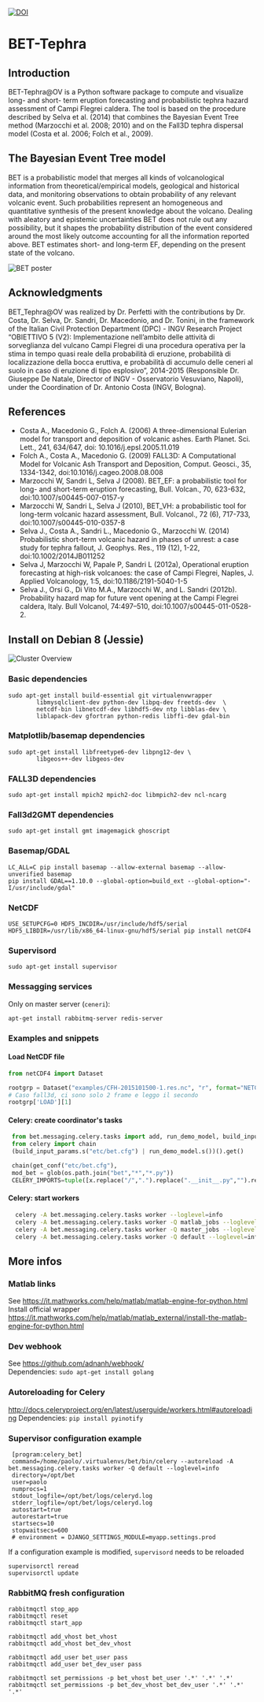 [![DOI](https://zenodo.org/badge/349443158.svg)](https://zenodo.org/badge/latestdoi/349443158)

# BET-Tephra

## Introduction
BET-Tephra@OV is a Python software package to compute and visualize long- and short- term eruption forecasting and probabilistic tephra hazard assessment of Campi Flegrei caldera. The tool is based on the procedure described by Selva et al. (2014) that combines the Bayesian Event Tree method (Marzocchi et al. 2008; 2010) and on the Fall3D tephra dispersal model (Costa et al. 2006; Folch et al., 2009).

## The Bayesian Event Tree model
BET is a probabilistic model that merges all kinds of volcanological information from theoretical/empirical models, geological and historical data, and monitoring observations to obtain probability of any relevant volcanic event. Such probabilities represent an homogeneous and quantitative synthesis of the present knowledge about the volcano.
Dealing with aleatory and epistemic uncertainties BET does not rule out any possibility, but it shapes the probability distribution of the event considered around the most likely outcome accounting for all the information reported above. BET estimates short- and long-term EF, depending on the present state of the volcano.


![BET poster](docs/poster-BET.png)

## Acknowledgments
BET_Tephra@OV was realized by Dr. Perfetti with the contributions by Dr. Costa, Dr. Selva, Dr. Sandri, Dr. Macedonio, and Dr. Tonini, in the framework of the Italian Civil Protection Department (DPC) - INGV Research Project “OBIETTIVO 5 (V2): Implementazione nell’ambito delle attività di sorveglianza del vulcano Campi Flegrei di una procedura operativa per la stima in tempo quasi reale della probabilità di eruzione, probabilità di localizzazione della bocca eruttiva, e probabilità di accumulo delle ceneri al suolo in caso di eruzione di tipo esplosivo”, 2014-2015 (Responsible Dr. Giuseppe De Natale, Director of INGV - Osservatorio Vesuviano, Napoli), under the Coordination of Dr. Antonio Costa (INGV, Bologna).

## References
- Costa A., Macedonio G., Folch A. (2006) A three-dimensional Eulerian model for transport and deposition of volcanic ashes. Earth Planet. Sci. Lett., 241, 634/647, doi: 10.1016/j.epsl.2005.11.019
- Folch A., Costa A., Macedonio G. (2009) FALL3D: A Computational Model for Volcanic Ash Transport and Deposition, Comput. Geosci., 35, 1334-1342, doi:10.1016/j.cageo.2008.08.008
- Marzocchi W, Sandri L, Selva J (2008). BET_EF: a probabilistic tool for long- and short-term eruption forecasting, Bull. Volcan., 70, 623-632, doi:10.1007/s00445-007-0157-y
- Marzocchi W, Sandri L, Selva J (2010), BET_VH: a probabilistic tool for long-term volcanic hazard assessment, Bull. Volcanol., 72 (6), 717-733, doi:10.1007/s00445-010-0357-8
- Selva J., Costa A., Sandri L., Macedonio G., Marzocchi W. (2014) Probabilistic short-term volcanic hazard in phases of unrest: a case study for tephra fallout, J. Geophys. Res., 119 (12), 1-22, doi:10.1002/2014JB011252
- Selva J, Marzocchi W, Papale P, Sandri L (2012a), Operational eruption forecasting at high-risk volcanoes: the case of Campi Flegrei, Naples, J. Applied Volcanology, 1:5, doi:10.1186/2191-5040-1-5
- Selva J., Orsi G., Di Vito M.A., Marzocchi W., and L. Sandri (2012b). Probability hazard map for future vent opening at the Campi Flegrei caldera, Italy. Bull Volcanol, 74:497–510, doi:10.1007/s00445-011-0528-2.



## Install on Debian 8 (Jessie)

![Cluster Overview](docs/cluster_overview.png)

### Basic dependencies
```
sudo apt-get install build-essential git virtualenvwrapper
        libmysqlclient-dev python-dev libpq-dev freetds-dev  \
        netcdf-bin libnetcdf-dev libhdf5-dev ntp libblas-dev \
        liblapack-dev gfortran python-redis libffi-dev gdal-bin
```

### Matplotlib/basemap dependencies
```
sudo apt-get install libfreetype6-dev libpng12-dev \
        libgeos++-dev libgeos-dev
```

### FALL3D dependencies
```
sudo apt-get install mpich2 mpich2-doc libmpich2-dev ncl-ncarg
```

### Fall3d2GMT dependencies
```
sudo apt-get install gmt imagemagick ghoscript
```

### Basemap/GDAL
```
LC_ALL=C pip install basemap --allow-external basemap --allow-unverified basemap
pip install GDAL==1.10.0 --global-option=build_ext --global-option="-I/usr/include/gdal"
```

### NetCDF
```
USE_SETUPCFG=0 HDF5_INCDIR=/usr/include/hdf5/serial HDF5_LIBDIR=/usr/lib/x86_64-linux-gnu/hdf5/serial pip install netCDF4
```
### Supervisord
```
sudo apt-get install supervisor
```

### Messagging services
Only on master server (`ceneri`):
```
apt-get install rabbitmq-server redis-server
```

### Examples and snippets  

#### Load NetCDF file
```python
from netCDF4 import Dataset

rootgrp = Dataset("examples/CFH-2015101500-1.res.nc", "r", format="NETCDF3_64BIT")
# Caso fall3d, ci sono solo 2 frame e leggo il secondo
rootgrp['LOAD'][1]
```

#### Celery: create coordinator's tasks
 ```python
  from bet.messaging.celery.tasks import add, run_demo_model, build_input_params
  from celery import chain
  (build_input_params.s("etc/bet.cfg") | run_demo_model.s())().get()

  chain(get_conf("etc/bet.cfg"),
  mod_bet = glob(os.path.join("bet","*","*.py"))
  CELERY_IMPORTS=tuple([x.replace("/",".").replace(".__init__.py","").replace(".py","") for x in mod_bet]
```

#### Celery: start workers
```bash
  celery -A bet.messaging.celery.tasks worker --loglevel=info
  celery -A bet.messaging.celery.tasks worker -Q matlab_jobs --loglevel=info --hostname=w_matlab@%h
  celery -A bet.messaging.celery.tasks worker -Q master_jobs --loglevel=info --hostname=w_master@%h
  celery -A bet.messaging.celery.tasks worker -Q default --loglevel=info --hostname=w_default@%h
```


## More infos
### Matlab links
See https://it.mathworks.com/help/matlab/matlab-engine-for-python.html   
Install official wrapper https://it.mathworks.com/help/matlab/matlab_external/install-the-matlab-engine-for-python.html


### Dev webhook   
See https://github.com/adnanh/webhook/   
Dependencies: ```sudo apt-get install golang```


### Autoreloading for Celery
http://docs.celeryproject.org/en/latest/userguide/workers.html#autoreloading
Dependencies: ```pip install pyinotify```


### Supervisor configuration example
```
 [program:celery_bet]
 command=/home/paolo/.virtualenvs/bet/bin/celery --autoreload -A bet.messaging.celery.tasks worker -Q default --loglevel=info
 directory=/opt/bet
 user=paolo
 numprocs=1
 stdout_logfile=/opt/bet/logs/celeryd.log
 stderr_logfile=/opt/bet/logs/celeryd.log
 autostart=true
 autorestart=true
 startsecs=10
 stopwaitsecs=600
 # environment = DJANGO_SETTINGS_MODULE=myapp.settings.prod
```
If a configuration example is modified, `supervisord` needs to be reloaded
```
supervisorctl reread
supervisorctl update
```

### RabbitMQ fresh configuration
```
rabbitmqctl stop_app
rabbitmqctl reset
rabbitmqctl start_app

rabbitmqctl add_vhost bet_vhost
rabbitmqctl add_vhost bet_dev_vhost

rabbitmqctl add_user bet_user pass
rabbitmqctl add_user bet_dev_user pass

rabbitmqctl set_permissions -p bet_vhost bet_user '.*' '.*' '.*'
rabbitmqctl set_permissions -p bet_dev_vhost bet_dev_user '.*' '.*' '.*'
```
